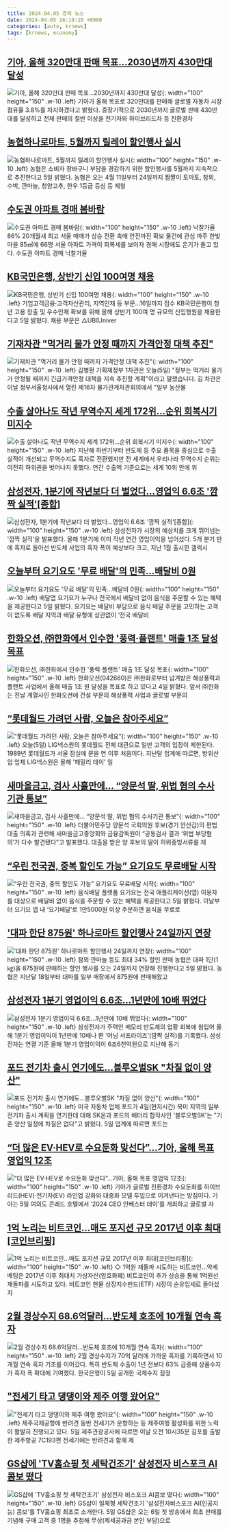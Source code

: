 ```yaml
---
title: 2024.04.05 경제 뉴스
date: 2024-04-05 16:19:20 +0900
categories: [auto, krnews]
tags: [krnews, economy]
---
```

## [기아, 올해 320만대 판매 목표…2030년까지 430만대 달성](https://n.news.naver.com/mnews/article/081/0003442365)

![기아, 올해 320만대 판매 목표…2030년까지 430만대 달성](https://mimgnews.pstatic.net/image/origin/081/2024/04/05/3442365.jpg?type=nf220_150){: width="100" height="150" .w-10 .left}
기아가 올해 목표로 320만대를 판매해 글로벌 자동차 시장점유율 3.8%를 차지하겠다고 밝혔다. 중장기적으로 2030년까지 글로벌 판매 430만대를 달성하고 전체 판매의 절반 이상을 전기차와 하이브리드차 등 친환경차

## [농협하나로마트, 5월까지 릴레이 할인행사 실시](https://n.news.naver.com/mnews/article/003/0012474558)

![농협하나로마트, 5월까지 릴레이 할인행사 실시](https://mimgnews.pstatic.net/image/origin/003/2024/04/05/12474558.jpg?type=nf220_150){: width="100" height="150" .w-10 .left}
농협은 소비자 장바구니 부담을 경감하기 위한 할인행사를 5월까지 지속적으로 추진한다고 5일 밝혔다. 농협은 오는 4월 11일부터 24일까지 짭짤이 토마토, 참외, 수박, 깐마늘, 청양고추, 한우 1등급 등심 등 제철

## [수도권 아파트 경매 봄바람](https://n.news.naver.com/mnews/article/009/0005283577)

![수도권 아파트 경매 봄바람](https://mimgnews.pstatic.net/image/origin/009/2024/04/04/5283577.jpg?type=nf220_150){: width="100" height="150" .w-10 .left}
낙찰가율 86% 20개월새 최고 서울 매매가 상승 전환 촉매 안전마진 확보 물건에 관심 파주 한빛마을 85㎡에 66명 서울 아파트 가격이 회복세를 보이자 경매 시장에도 온기가 돌고 있다. 수도권 아파트 경매 낙찰가율

## [KB국민은행, 상반기 신입 100여명 채용](https://n.news.naver.com/mnews/article/629/0000278887)

![KB국민은행, 상반기 신입 100여명 채용](https://mimgnews.pstatic.net/image/origin/629/2024/04/05/278887.jpg?type=nf220_150){: width="100" height="150" .w-10 .left}
기업고객금융·고객자산관리, 지역인재 등 부문…16일까지 접수 KB국민은행이 청년 고용 창출 및 우수인재 확보를 위해 올해 상반기 100여 명 규모의 신입행원을 채용한다고 5일 밝혔다. 채용 부문은 △UB(Univer

## [기재차관 "먹거리 물가 안정 때까지 가격안정 대책 추진"](https://n.news.naver.com/mnews/article/374/0000377997)

![기재차관 "먹거리 물가 안정 때까지 가격안정 대책 추진"](https://mimgnews.pstatic.net/image/origin/374/2024/04/05/377997.jpg?type=nf220_150){: width="100" height="150" .w-10 .left}
김병환 기획재정부 1차관은 오늘(5일) "정부는 먹거리 물가가 안정될 때까지 긴급가격안정 대책을 지속 추진할 계획"이라고 말했습니다. 김 차관은 이날 정부서울청사에서 열린 제16차 물가관계차관회의에서 "일부 농산물

## [수출 살아나도 작년 무역수지 세계 172위…순위 회복시기 미지수](https://n.news.naver.com/mnews/article/003/0012474144)

![수출 살아나도 작년 무역수지 세계 172위…순위 회복시기 미지수](https://mimgnews.pstatic.net/image/origin/003/2024/04/05/12474144.jpg?type=nf220_150){: width="100" height="150" .w-10 .left}
지난해 하반기부터 반도체 등 주요 품목을 중심으로 수출 실적이 개선되고 무역수지도 흑자로 전환했지만 전 세계에서 우리나라 무역수지 순위는 여전히 하위권을 벗어나지 못했다. 연간 수출액 기준으로는 세계 10위 안에 위

## [ 삼성전자, 1분기에 작년보다 더 벌었다…영업익 6.6조 '깜짝 실적'[종합]](https://n.news.naver.com/mnews/article/031/0000826313)

![삼성전자, 1분기에 작년보다 더 벌었다…영업익 6.6조 '깜짝 실적'[종합]](https://mimgnews.pstatic.net/image/origin/031/2024/04/05/826313.jpg?type=nf220_150){: width="100" height="150" .w-10 .left}
삼성전자가 시장의 예상치를 크게 뛰어넘는 '깜짝 실적'을 발표했다. 올해 1분기에 이미 작년 연간 영업이익을 넘어섰다. 5개 분기 만에 흑자로 돌아선 반도체 사업의 흑자 폭이 예상보다 크고, 지난 1월 출시한 갤럭시

## [오늘부터 요기요도 '무료 배달'의 민족…배달비 0원](https://n.news.naver.com/mnews/article/011/0004323743)

![오늘부터 요기요도 '무료 배달'의 민족…배달비 0원](https://mimgnews.pstatic.net/image/origin/011/2024/04/05/4323743.jpg?type=nf220_150){: width="100" height="150" .w-10 .left}
배달앱 요기요가 누구나 전국에서 배달비 없이 음식을 주문할 수 있는 혜택을 제공한다고 5일 밝혔다. 요기요는 배달비 부담으로 음식 배달 주문을 고민하는 고객이 없도록 배달 지역과 배달 유형에 상관없이 ‘전국 배달비

## [한화오션, ㈜한화에서 인수한 '풍력·플랜트' 매출 1조 달성 목표](https://n.news.naver.com/mnews/article/011/0004323471)

![한화오션, ㈜한화에서 인수한 '풍력·플랜트' 매출 1조 달성 목표](https://mimgnews.pstatic.net/image/origin/011/2024/04/04/4323471.jpg?type=nf220_150){: width="100" height="150" .w-10 .left}
한화오션(042660)은 ㈜한화로부터 넘겨받은 해상풍력과 플랜트 사업에서 올해 매출 1조 원 달성을 목표로 하고 있다고 4일 밝혔다. 앞서 ㈜한화는 전날 계열사인 한화오션에 건설 부문의 해상풍력 사업과 글로벌 부문의

## [“롯데월드 가려던 사람, 오늘은 참아주세요”](https://n.news.naver.com/mnews/article/030/0003195545)

![“롯데월드 가려던 사람, 오늘은 참아주세요”](https://mimgnews.pstatic.net/image/origin/030/2024/04/05/3195545.jpg?type=nf220_150){: width="100" height="150" .w-10 .left}
오늘(5일) LIG넥스원의 롯데월드 전체 대관으로 일반 고객의 입장이 제한된다. 1989년 롯데월드가 서울 잠실에 문을 연 이후 처음이다. 지난달 업계에 따르면, 방위산업 업체 LIG넥스원은 올해 '패밀리 데이' 일

## [새마을금고, 검사 사흘만에… “양문석 딸, 위법 혐의 수사기관 통보”](https://n.news.naver.com/mnews/article/005/0001686324)

![새마을금고, 검사 사흘만에… “양문석 딸, 위법 혐의 수사기관 통보”](https://mimgnews.pstatic.net/image/origin/005/2024/04/04/1686324.jpg?type=nf220_150){: width="100" height="150" .w-10 .left}
더불어민주당 양문석 국회의원 후보(경기 안산갑)의 편법 대출 의혹과 관련해 새마을금고중앙회와 금융감독원이 “공동검사 결과 ‘위법 부당혐의’가 다수 발견됐다”고 발표했다. 대출을 받은 양 후보의 딸이 허위증빙서류를 제

## [“우린 전국권, 중복 할인도 가능” 요기요도 무료배달 시작](https://n.news.naver.com/mnews/article/005/0001686500)

![“우린 전국권, 중복 할인도 가능” 요기요도 무료배달 시작](https://mimgnews.pstatic.net/image/origin/005/2024/04/05/1686500.jpg?type=nf220_150){: width="100" height="150" .w-10 .left}
음식배달 플랫폼 요기요는 전국 애플리케이션(앱) 이용자를 대상으로 배달비 없이 음식을 주문할 수 있는 혜택을 제공한다고 5일 밝혔다. 이날부터 요기요 앱 내 ‘요기배달’로 1만5000원 이상 주문하면 음식을 무료로

## ['대파 한단 875원' 하나로마트 할인행사 24일까지 연장](https://n.news.naver.com/mnews/article/001/0014613437)

!['대파 한단 875원' 하나로마트 할인행사 24일까지 연장](https://mimgnews.pstatic.net/image/origin/001/2024/04/05/14613437.jpg?type=nf220_150){: width="100" height="150" .w-10 .left}
참외·깐마늘 등도 최대 34% 할인 판매 농협은 대파 1단(1㎏)을 875원에 판매하는 할인 행사를 오는 24일까지 연장해 진행한다고 5일 밝혔다. 농협은 지난달 18일부터 대파를 일부 매장에서 875원에 판매해왔고

## [삼성전자 1분기 영업이익 6.6조…1년만에 10배 뛰었다](https://n.news.naver.com/mnews/article/088/0000871162)

![삼성전자 1분기 영업이익 6.6조…1년만에 10배 뛰었다](https://mimgnews.pstatic.net/image/origin/088/2024/04/05/871162.jpg?type=nf220_150){: width="100" height="150" .w-10 .left}
삼성전자가 주력인 메모리 반도체의 업황 회복에 힘입어 올해 1분기 영업이익이 1년만에 10배나 뛴 '어닝 서프라이즈'(깜짝 실적)를 기록했다. 삼성전자는 연결 기준 올해 1분기 영업이익이 6조6천억원으로 지난해 동기

## [포드 전기차 출시 연기에도…블루오벌SK "차질 없이 양산"](https://n.news.naver.com/mnews/article/079/0003882256)

![포드 전기차 출시 연기에도…블루오벌SK "차질 없이 양산"](https://mimgnews.pstatic.net/image/origin/079/2024/04/05/3882256.jpg?type=nf220_150){: width="100" height="150" .w-10 .left}
미국 자동차 업체 포드가 4일(현지시간) 북미 지역의 일부 전기차 출시 계획을 연기한데 대해 SK온과 포드의 배터리 합작사인 '블루오벌SK'는 "기존 양산 일정에 차질은 없다"고 밝혔다. 5일 업계에 따르면 포드는

## [“더 많은 EV·HEV로 수요둔화 맞선다”…기아, 올해 목표 영업익 12조](https://n.news.naver.com/mnews/article/009/0005284077)

![“더 많은 EV·HEV로 수요둔화 맞선다”…기아, 올해 목표 영업익 12조](https://mimgnews.pstatic.net/image/origin/009/2024/04/05/5284077.jpg?type=nf220_150){: width="100" height="150" .w-10 .left}
기아가 글로벌 친환경차 수요둔화를 하이브리드(HEV)·전기차(EV) 라인업 강화와 대중화 모델 투입으로 이겨낸다는 방침이다. 기아는 5일 여의도 콘래드 호텔에서 ‘2024 CEO 인베스터 데이’를 개최하고 글로벌 자

## [1억 노리는 비트코인…매도 포지션 규모 2017년 이후 최대[코인브리핑]](https://n.news.naver.com/mnews/article/421/0007461182)

![1억 노리는 비트코인…매도 포지션 규모 2017년 이후 최대[코인브리핑]](https://mimgnews.pstatic.net/image/origin/421/2024/04/05/7461182.jpg?type=nf220_150){: width="100" height="150" .w-10 .left}
◇ 1억원 재돌파 시도하는 비트코인…약세 베팅은 2017년 이후 최대치 가상자산(암호화폐) 비트코인이 추가 상승을 통해 1억원선 재돌파를 시도하고 있다. 비트코인 현물 상장지수펀드(ETF) 시장이 순유입세로 돌아섰지

## [2월 경상수지 68.6억달러…반도체 호조에 10개월 연속 흑자](https://n.news.naver.com/mnews/article/421/0007460391)

![2월 경상수지 68.6억달러…반도체 호조에 10개월 연속 흑자](https://mimgnews.pstatic.net/image/origin/421/2024/04/05/7460391.jpg?type=nf220_150){: width="100" height="150" .w-10 .left}
2월 경상수지가 70억 달러에 가까운 흑자를 기록하면서 10개월 연속 흑자 기조를 이어갔다. 특히 반도체 수출이 1년 전보다 63% 급증해 상품수지가 흑자 폭 확대에 기여했다. 한국은행이 5일 공개한 국제수지 잠정

## ["전세기 타고 댕댕이와 제주 여행 왔어요"](https://n.news.naver.com/mnews/article/003/0012475164)

!["전세기 타고 댕댕이와 제주 여행 왔어요"](https://mimgnews.pstatic.net/image/origin/003/2024/04/05/12475164.jpg?type=nf220_150){: width="100" height="150" .w-10 .left}
제주국제공항에 반려견 동반 전세기가 운항하는 등 제주여행 활성화를 위한 노력이 활발히 진행되고 있다. 5일 제주관광공사에 따르면 이날 오전 10시35분 김포를 출발한 제주항공 7C193편 전세기에는 반려견과 함께 제

## [GS샵에 'TV홈쇼핑 첫 세탁건조기' 삼성전자 비스포크 AI콤보 떴다](https://n.news.naver.com/mnews/article/014/0005167559)

![GS샵에 'TV홈쇼핑 첫 세탁건조기' 삼성전자 비스포크 AI콤보 떴다](https://mimgnews.pstatic.net/image/origin/014/2024/04/05/5167559.jpg?type=nf220_150){: width="100" height="150" .w-10 .left}
GS샵이 일체형 세탁건조기 '삼성전자비스포크 AI(인공지능) 콤보'를 TV홈쇼핑 최초로 소개한다. 5일 GS샵은 오는 6일 첫 방송에서 최초 판매를 기념해 구매 고객 중 1명을 추첨해 무상(제세공과금 본인 부담)으로

